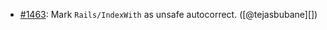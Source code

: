 * [#1463](https://github.com/rubocop/rubocop-rails/issues/1463): Mark `Rails/IndexWith` as unsafe autocorrect. ([@tejasbubane][])
